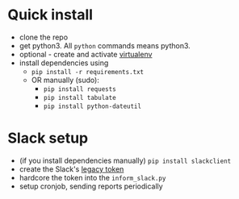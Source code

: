 # Quick install
- clone the repo
- get python3. All `python` commands means python3.
- optional - create and activate [virtualenv](http://docs.python-guide.org/en/latest/dev/virtualenvs/)
- install dependencies using
    - `pip install -r requirements.txt`
    - OR manually (sudo):
        - `pip install requests`
        - `pip install tabulate`
        - `pip install python-dateutil`

# Slack setup
- (if you install dependencies manually) `pip install slackclient`
- create the Slack's [legacy token](https://get.slack.help/hc/en-us/articles/215770388-Create-and-regenerate-API-tokens)
- hardcore the token into the `inform_slack.py`
- setup cronjob, sending reports periodically


